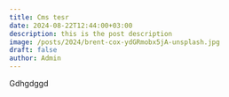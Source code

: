 ```yaml
---
title: Cms tesr
date: 2024-08-22T12:44:00+03:00
description: this is the post description
image: /posts/2024/brent-cox-ydGRmobx5jA-unsplash.jpg
draft: false
author: Admin
---
```

Gdhgdggd

